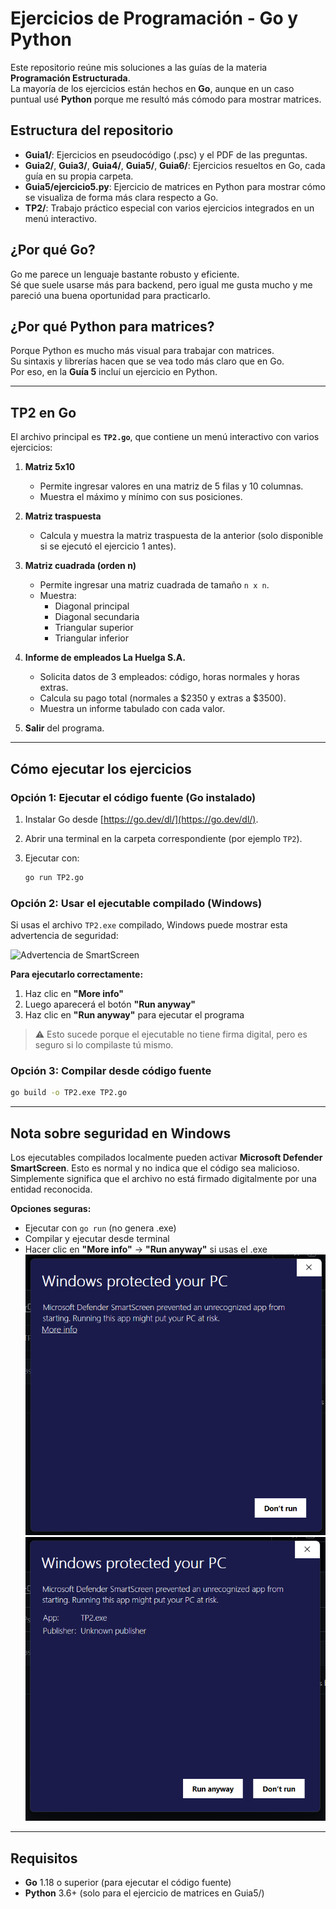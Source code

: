 # Ejercicios de Programación - Go y Python

Este repositorio reúne mis soluciones a las guías de la materia **Programación Estructurada**.  
La mayoría de los ejercicios están hechos en **Go**, aunque en un caso puntual usé **Python** porque me resultó más cómodo para mostrar matrices.

## Estructura del repositorio

- **Guia1/**: Ejercicios en pseudocódigo (.psc) y el PDF de las preguntas.
- **Guia2/**, **Guia3/**, **Guia4/**, **Guia5/**, **Guia6/**: Ejercicios resueltos en Go, cada guía en su propia carpeta.
- **Guia5/ejercicio5.py**: Ejercicio de matrices en Python para mostrar cómo se visualiza de forma más clara respecto a Go.
- **TP2/**: Trabajo práctico especial con varios ejercicios integrados en un menú interactivo.

## ¿Por qué Go?

Go me parece un lenguaje bastante robusto y eficiente.  
Sé que suele usarse más para backend, pero igual me gusta mucho y me pareció una buena oportunidad para practicarlo.

## ¿Por qué Python para matrices?

Porque Python es mucho más visual para trabajar con matrices.  
Su sintaxis y librerías hacen que se vea todo más claro que en Go.  
Por eso, en la **Guía 5** incluí un ejercicio en Python.

---

## TP2 en Go

El archivo principal es **`TP2.go`**, que contiene un menú interactivo con varios ejercicios:

1. **Matriz 5x10**  
   - Permite ingresar valores en una matriz de 5 filas y 10 columnas.  
   - Muestra el máximo y mínimo con sus posiciones.

2. **Matriz traspuesta**  
   - Calcula y muestra la matriz traspuesta de la anterior (solo disponible si se ejecutó el ejercicio 1 antes).

3. **Matriz cuadrada (orden n)**  
   - Permite ingresar una matriz cuadrada de tamaño `n x n`.  
   - Muestra:
     - Diagonal principal  
     - Diagonal secundaria  
     - Triangular superior  
     - Triangular inferior

4. **Informe de empleados La Huelga S.A.**  
   - Solicita datos de 3 empleados: código, horas normales y horas extras.  
   - Calcula su pago total (normales a $2350 y extras a $3500).  
   - Muestra un informe tabulado con cada valor.

0. **Salir** del programa.

---

## Cómo ejecutar los ejercicios

### Opción 1: Ejecutar el código fuente (Go instalado)

1. Instalar Go desde [https://go.dev/dl/](https://go.dev/dl/).  
2. Abrir una terminal en la carpeta correspondiente (por ejemplo `TP2`).  
3. Ejecutar con:  

   ```bash
   go run TP2.go
   ```

### Opción 2: Usar el ejecutable compilado (Windows)

Si usas el archivo `TP2.exe` compilado, Windows puede mostrar esta advertencia de seguridad:

![Advertencia de SmartScreen](exe1.png)

**Para ejecutarlo correctamente:**
1. Haz clic en **"More info"**
2. Luego aparecerá el botón **"Run anyway"**
3. Haz clic en **"Run anyway"** para ejecutar el programa

> ⚠️ Esto sucede porque el ejecutable no tiene firma digital, pero es seguro si lo compilaste tú mismo.

### Opción 3: Compilar desde código fuente

```bash
go build -o TP2.exe TP2.go
```

---

## Nota sobre seguridad en Windows

Los ejecutables compilados localmente pueden activar **Microsoft Defender SmartScreen**. Esto es normal y no indica que el código sea malicioso. Simplemente significa que el archivo no está firmado digitalmente por una entidad reconocida.

**Opciones seguras:**
- Ejecutar con `go run` (no genera .exe)
- Compilar y ejecutar desde terminal
- Hacer clic en **"More info"** → **"Run anyway"** si usas el .exe 
![SmartScreen](TP2/exe1.png)
![SmartScreen](TP2/exe2.png)

---

## Requisitos

- **Go** 1.18 o superior (para ejecutar el código fuente)
- **Python** 3.6+ (solo para el ejercicio de matrices en Guia5/)